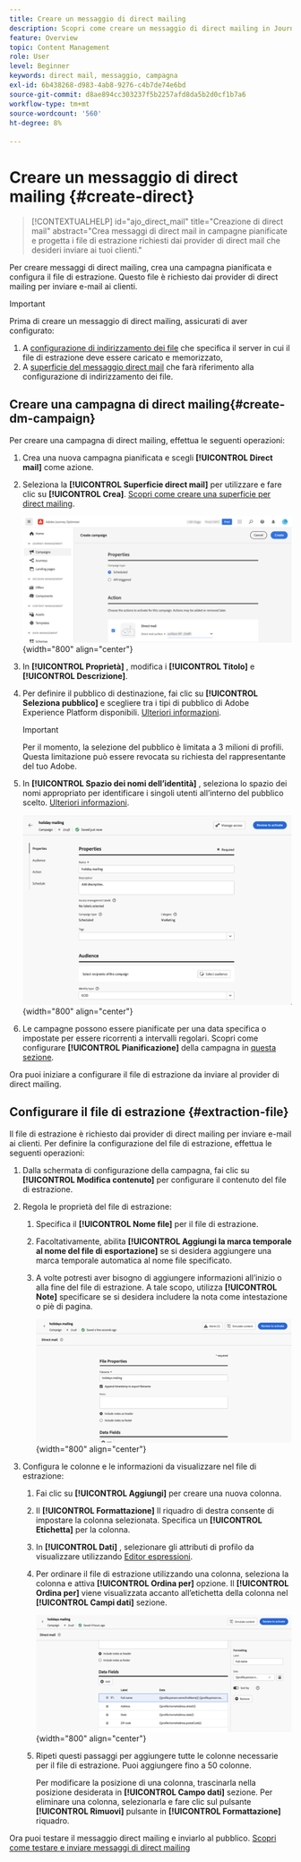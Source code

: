 ```yaml
---
title: Creare un messaggio di direct mailing
description: Scopri come creare un messaggio di direct mailing in Journey Optimizer
feature: Overview
topic: Content Management
role: User
level: Beginner
keywords: direct mail, messaggio, campagna
exl-id: 6b438268-d983-4ab8-9276-c4b7de74e6bd
source-git-commit: d8ae894cc303237f5b2257afd8da5b2d0cf1b7a6
workflow-type: tm+mt
source-wordcount: '560'
ht-degree: 8%

---
```


# Creare un messaggio di direct mailing {#create-direct}

>[!CONTEXTUALHELP]
>id="ajo_direct_mail"
>title="Creazione di direct mail"
>abstract="Crea messaggi di direct mail in campagne pianificate e progetta i file di estrazione richiesti dai provider di direct mail che desideri inviare ai tuoi clienti."

Per creare messaggi di direct mailing, crea una campagna pianificata e configura il file di estrazione. Questo file è richiesto dai provider di direct mailing per inviare e-mail ai clienti.

>[!IMPORTANT]
>
>Prima di creare un messaggio di direct mailing, assicurati di aver configurato:
>
>1. A [configurazione di indirizzamento dei file](../direct-mail/direct-mail-configuration.md#file-routing-configuration) che specifica il server in cui il file di estrazione deve essere caricato e memorizzato,
>1. A [superficie del messaggio direct mail](../direct-mail/direct-mail-configuration.md#direct-mail-surface) che farà riferimento alla configurazione di indirizzamento dei file.


## Creare una campagna di direct mailing{#create-dm-campaign}

Per creare una campagna di direct mailing, effettua le seguenti operazioni:

1. Crea una nuova campagna pianificata e scegli **[!UICONTROL Direct mail]** come azione.

1. Seleziona la **[!UICONTROL Superficie direct mail]** per utilizzare e fare clic su **[!UICONTROL Crea]**. [Scopri come creare una superficie per direct mailing](direct-mail-configuration.md#direct-mail-surface).

   ![](assets/direct-mail-campaign.png){width="800" align="center"}

1. In **[!UICONTROL Proprietà]** , modifica i **[!UICONTROL Titolo]** e **[!UICONTROL Descrizione]**.

1. Per definire il pubblico di destinazione, fai clic su **[!UICONTROL Seleziona pubblico]** e scegliere tra i tipi di pubblico di Adobe Experience Platform disponibili. [Ulteriori informazioni](../audience/about-audiences.md).

   >[!IMPORTANT]
   >
   >Per il momento, la selezione del pubblico è limitata a 3 milioni di profili. Questa limitazione può essere revocata su richiesta del rappresentante del tuo Adobe.

1. In **[!UICONTROL Spazio dei nomi dell’identità]** , seleziona lo spazio dei nomi appropriato per identificare i singoli utenti all’interno del pubblico scelto. [Ulteriori informazioni](../event/about-creating.md#select-the-namespace).

   ![](assets/direct-mail-campaign-properties.png){width="800" align="center"}

1. Le campagne possono essere pianificate per una data specifica o impostate per essere ricorrenti a intervalli regolari. Scopri come configurare **[!UICONTROL Pianificazione]** della campagna in [questa sezione](../campaigns/create-campaign.md#schedule).

Ora puoi iniziare a configurare il file di estrazione da inviare al provider di direct mailing.

## Configurare il file di estrazione {#extraction-file}

Il file di estrazione è richiesto dai provider di direct mailing per inviare e-mail ai clienti. Per definire la configurazione del file di estrazione, effettua le seguenti operazioni:

1. Dalla schermata di configurazione della campagna, fai clic su **[!UICONTROL Modifica contenuto]** per configurare il contenuto del file di estrazione.

1. Regola le proprietà del file di estrazione:

   1. Specifica il **[!UICONTROL Nome file]** per il file di estrazione.

   1. Facoltativamente, abilita **[!UICONTROL Aggiungi la marca temporale al nome del file di esportazione]** se si desidera aggiungere una marca temporale automatica al nome file specificato.

   1. A volte potresti aver bisogno di aggiungere informazioni all’inizio o alla fine del file di estrazione. A tale scopo, utilizza **[!UICONTROL Note]** specificare se si desidera includere la nota come intestazione o piè di pagina.

      ![](assets/direct-mail-properties.png){width="800" align="center"}

1. Configura le colonne e le informazioni da visualizzare nel file di estrazione:

   1. Fai clic su **[!UICONTROL Aggiungi]** per creare una nuova colonna.

   1. Il **[!UICONTROL Formattazione]** Il riquadro di destra consente di impostare la colonna selezionata. Specifica un **[!UICONTROL Etichetta]** per la colonna.

   1. In **[!UICONTROL Dati]** , selezionare gli attributi di profilo da visualizzare utilizzando [Editor espressioni](../personalization/personalization-build-expressions.md).

   1. Per ordinare il file di estrazione utilizzando una colonna, seleziona la colonna e attiva **[!UICONTROL Ordina per]** opzione. Il **[!UICONTROL Ordina per]** viene visualizzata accanto all’etichetta della colonna nel **[!UICONTROL Campi dati]** sezione.

      ![](assets/direct-mail-content.png){width="800" align="center"}

   1. Ripeti questi passaggi per aggiungere tutte le colonne necessarie per il file di estrazione. Puoi aggiungere fino a 50 colonne.

      Per modificare la posizione di una colonna, trascinarla nella posizione desiderata in **[!UICONTROL Campo dati]** sezione. Per eliminare una colonna, selezionarla e fare clic sul pulsante **[!UICONTROL Rimuovi]** pulsante in **[!UICONTROL Formattazione]** riquadro.

Ora puoi testare il messaggio direct mailing e inviarlo al pubblico. [Scopri come testare e inviare messaggi di direct mailing](test-send-direct-mail.md)
